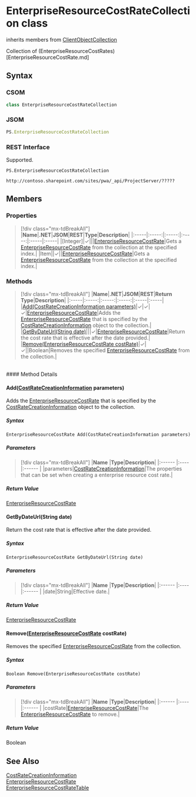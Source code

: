 [comment]: # (Name:EnterpriseResourceCostRateCollection)
[comment]: # (Name:Microsoft.ProjectServer.EnterpriseResourceCostRateCollection)
[comment]: # (Type:class)
[comment]: # (Status:Verified)

# <a name="name"></a>EnterpriseResourceCostRateCollection class

inherits members from [ClientObjectCollection<EnterpriseResourceCostRate>](https://msdn.microsoft.com/EN-US/library/ee539303)<br/>

<a name="description"></a>Collection of (EnterpriseResourceCostRates)[EnterpriseResourceCostRate.md]

## <a name="syntax"></a>Syntax

### CSOM

```cs
class EnterpriseResourceCostRateCollection 
```
### JSOM

```javascript
PS.EnterpriseResourceCostRateCollection
```
### REST Interface

Supported.

```
PS.EnterpriseResourceCostRateCollection

http://contoso.sharepoint.com/sites/pwa/_api/ProjectServer/?????
```

## <a name="members"></a>Members

### <a name="properties"></a>Properties
> [!div class="mx-tdBreakAll"]
|**Name**|**.NET**|**JSOM**|**REST**|**Type**|**Description**|
|:-----|:-----:|:-----:|:-----:|:-----|:-----|
|<a name="[Integer]"></a>[Integer]|&#x2713;|||[EnterpriseResourceCostRate](EnterpriseResourceCostRate.md)|Gets a [EnterpriseResourceCostRate](EnterpriseResourceCostRate.md) from the collection at the specified index.|
|<a name="Item"></a>Item||&#x2713;||[EnterpriseResourceCostRate](EnterpriseResourceCostRate.md)|Gets a [EnterpriseResourceCostRate](EnterpriseResourceCostRate.md) from the collection at the specified index.|

### <a name="methods"></a>Methods
> [!div class="mx-tdBreakAll"]
|**Name**|**.NET**|**JSOM**|**REST**|**Return Type**|**Description**|
|:-----|:-----:|:-----:|:-----:|:-----|:-----|
|[Add(CostRateCreationInformation parameters)](#Add_[CostRateCreationInformation]_CostRateCreationInformation.md__parameters_)|&#x2713;|&#x2713;|&#x2713;|[EnterpriseResourceCostRate](EnterpriseResourceCostRate.md)|Adds the [EnterpriseResourceCostRate](EnterpriseResourceCostRate.md) that is specified by the [CostRateCreationInformation](CostRateCreationInformation.md) object to the collection.|
|[GetByDateUrl(String date)](#GetByDateUrl_String_date_)|||&#x2713;|[EnterpriseResourceCostRate](EnterpriseResourceCostRate.md)|Return the cost rate that is effective after the date provided.|
|[Remove(EnterpriseResourceCostRate costRate)](#Remove_[EnterpriseResourceCostRate]_EnterpriseResourceCostRate.md__costRate_)|&#x2713;|&#x2713;||Boolean|Removes the specified [EnterpriseResourceCostRate](EnterpriseResourceCostRate.md) from the collection.|

<br/>
#### Method Details

#### <a name="Add_[CostRateCreationInformation]_CostRateCreationInformation.md__parameters_"></a>Add([CostRateCreationInformation](CostRateCreationInformation.md) parameters)
 
Adds the [EnterpriseResourceCostRate](EnterpriseResourceCostRate.md) that is specified by the [CostRateCreationInformation](CostRateCreationInformation.md) object to the collection.

##### Syntax

```
EnterpriseResourceCostRate Add(CostRateCreationInformation parameters)
```

##### Parameters
> [!div class="mx-tdBreakAll"]
|**Name** |**Type**|**Description**|
|:------ |:----|:------ |
|parameters|[CostRateCreationInformation](CostRateCreationInformation.md)|The properties that can be set when creating a enterprise resource cost rate.|

##### Return Value

[EnterpriseResourceCostRate](EnterpriseResourceCostRate.md)

#### <a name="GetByDateUrl_String_date_"></a>GetByDateUrl(String date)

Return the cost rate that is effective after the date provided.

##### Syntax

```
EnterpriseResourceCostRate GetByDateUrl(String date)
```

##### Parameters
> [!div class="mx-tdBreakAll"]
|**Name** |**Type**|**Description**|
|:------ |:----|:------ |
|date|String|Effective date.|

##### Return Value

[EnterpriseResourceCostRate](EnterpriseResourceCostRate.md)

#### <a name="Remove_[EnterpriseResourceCostRate]_EnterpriseResourceCostRate.md__costRate_"></a>Remove([EnterpriseResourceCostRate](EnterpriseResourceCostRate.md) costRate)
 
Removes the specified [EnterpriseResourceCostRate](EnterpriseResourceCostRate.md) from the collection.

##### Syntax

```
Boolean Remove(EnterpriseResourceCostRate costRate)
```

##### Parameters
> [!div class="mx-tdBreakAll"]
|**Name** |**Type**|**Description**|
|:------ |:----|:------ |
|costRate|[EnterpriseResourceCostRate](EnterpriseResourceCostRate.md)|The [EnterpriseResourceCostRate](EnterpriseResourceCostRate.md) to remove.|

##### Return Value

Boolean

## <a name="seeAlso"></a>See Also

[CostRateCreationInformation](CostRateCreationInformation.md)<br/>
[EnterpriseResourceCostRate](EnterpriseResourceCostRate.md)<br/>
[EnterpriseResourceCostRateTable](EnterpriseResourceCostRateTable.md)<br/>
